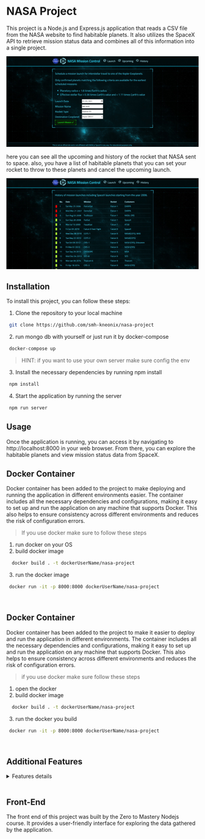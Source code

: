 # NASA Project

This project is a Node.js and Express.js application that reads a CSV file from the NASA website to find habitable planets. It also utilizes the SpaceX API to retrieve mission status data and combines all of this information into a single project.

![alt text](./readmeFile/lunchPage.jpg)

here you can see all the upcoming and history of the rocket that NASA sent to space.
also, you have a list of habitable planets that you can set your rocket to throw to these planets and cancel the upcoming launch.


![alt text](./readmeFile/historyPage.jpg)

## Installation

To install this project, you can follow these steps:

1. Clone the repository to your local machine
```bash
 git clone https://github.com/smh-kneonix/nasa-project
 ```

2. run mongo db with yourself or just run it by docker-compose
```bash
 docker-compose up
 ```

 > HINT: if you want to use your own server make sure config the env

3. Install the necessary dependencies by running npm install
```bash
 npm install
 ```
4. Start the application by running the server
```bash
 npm run server
 ```

## Usage

Once the application is running, you can access it by navigating to http://localhost:8000 in your web browser. From there, you can explore the habitable planets and view mission status data from SpaceX.


## Docker Container

Docker container has been added to the project to make deploying and running the application in different environments easier. The container includes all the necessary dependencies and configurations, making it easy to set up and run the application on any machine that supports Docker. This also helps to ensure consistency across different environments and reduces the risk of configuration errors.

> If you use docker make sure to follow these steps


1. run docker on your OS
2. build docker image
```bash
  docker build . -t dockerUserName/nasa-project
 ```
3. run the docker image
```bash
 docker run -it -p 8000:8000 dockerUserName/nasa-project
 ```

<br>

## Docker Container

Docker container has been added to the project to make it easier to deploy and run the application in different environments. The container includes all the necessary dependencies and configurations, making it easy to set up and run the application on any machine that supports Docker. This also helps to ensure consistency across different environments and reduces the risk of configuration errors.

> if you use docker make sure follow these steps


1. open the docker
2. build docker image
```bash
  docker build . -t dockerUserName/nasa-project
 ```
3. run the docker you build
```bash
 docker run -it -p 8000:8000 dockerUserName/nasa-project
 ```

<br>

## Additional Features
<details>
<summary> Features details </summary>

<br>
In addition to the existing features, the following features have been added to the project:

### Error Handling

Error handling has been implemented throughout the application to ensure that any errors that occur are handled gracefully. This includes handling errors when reading the CSV file, retrieving data from the SpaceX API, and any other errors that may occur during the course of running the application.

### MVC Design Pattern

The application has been designed using the Model-View-Controller (MVC) design pattern. This helps to keep the code organized and makes it easier to maintain and extend in the future.

### RESTfull API

The application now exposes a REST API that allows users to retrieve data from the application programmatically. This API includes endpoints for retrieving a list of habitable planets, retrieving mission status data from SpaceX, and more.
><a href="https://www.postman.com/kneonix/workspace/nasa-project">you can see all the request from postman</a>

### Cross-Origin Resource Sharing (CORS)

Cross-Origin Resource Sharing (CORS) has been implemented using the <a href="https://www.npmjs.com/package/cors">cors</a> package. This allows the application to be accessed from other domains, making it easier to integrate with other applications.

### Logging system

A logging system has been implemented using the <a href="https://www.npmjs.com/package/morgan">morgan</a> package. This logs all requests and responses to the console, making it easier to debug issues that may arise.

### performance

The <a href="https://www.npmjs.com/package/pm2">pm2</a> package has been added as a local project dependency to improve performance by utilizing the file system. This allows for faster read and write operations when working with large amounts of data.

<br>

To use high performance, Enter this command

```bash
 npm run cluster --prefix server
 ```

### MongoDB Database

The application uses a MongoDB database to store and retrieve data. This is implemented using the <a href="https://www.npmjs.com/package/mongoose">mongoose</a> package, which provides an easy-to-use interface for working with MongoDB.

### SpaceX API

The application now utilizes the <a href="https://github.com/r-spacex/SpaceX-API">SpaceX API</a> to retrieve mission status data. This is implemented using the <a href="https://www.npmjs.com/package/axios">axios</a> package, which provides an easy-to-use interface for making HTTP requests.

### API Pagination

API pagination has been implemented to limit the amount of data returned by the API. This helps to improve performance and reduce the amount of data that needs to be transferred over the network.

### API Testing

API testing has been implemented using the <a href="https://www.npmjs.com/package/mongoose">jest</a> and <a href="https://www.npmjs.com/package/supertest">supertest</a> packages. This allows for automated testing of the API endpoints to ensure that they are working correctly.
</details>

<br>

## Front-End

The front end of this project was built by the Zero to Mastery Nodejs course. It provides a user-friendly interface for exploring the data gathered by the application.
